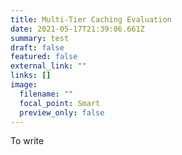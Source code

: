 ```yaml
---
title: Multi-Tier Caching Evaluation
date: 2021-05-17T21:39:06.661Z
summary: test
draft: false
featured: false
external_link: ""
links: []
image:
  filename: ""
  focal_point: Smart
  preview_only: false
---
```

To write
